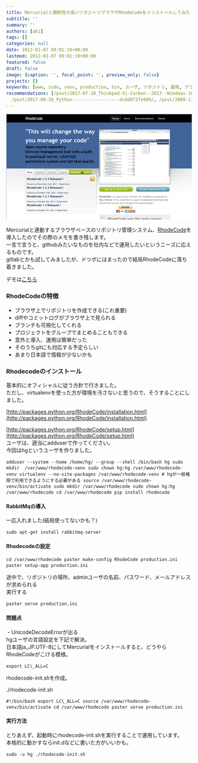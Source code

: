 ```yaml
---
title: Mercurialと親和性の高いリポジトリブラウザRhodeCodeをインストールしてみた
subtitle: ''
summary: ''
authors: [aki]
tags: []
categories: null
date: 2012-01-07 09:01:19+00:00
lastmod: 2012-01-07 09:01:19+00:00
featured: false
draft: false
image: {caption: '', focal_point: '', preview_only: false}
projects: []
keywords: [www, sudo, venv, production, bin, ユーザ, リポジトリ, 運用, ブラウザ, cd]
recommendations: [/post/2017-07-10_Thinkpad-X1-Carbon--2017--Windows-10-Ubuntu-17-04-----------9f73d89073c3/,
  /post/2017-08-26_Python------------------dc8d8f2fe989/, /post/2009-11-11-nas-navigator2wowindows7-64bit-dedong-kasufang-fa/]
---
```

[![](rhodecode.png)](http://rhodecode.org/)

Mercurialと連動するブラウザベースのリポジトリ管理システム、[RhodeCode](http://rhodecode.org/)を導入したのでその際のメモを書き残します。  
一言で言うと、githubみたいなものを社内などで運用したいというニーズに応えるものです。  
gitlabとかも試してみましたが、ドツボにはまったので結局RhodeCodeに落ち着きました。

デモは[こちら](http://demo.rhodecode.org/)

### RhodeCodeの特徴

- ブラウザ上でリポジトリを作成できる(これ重要)
- diffやコミットログがブラウザ上で見られる
- ブランチも可視化してくれる
- プロジェクトをグループでまとめることもできる
- 意外と導入、運用は簡単だった
- そのうちgitにも対応する予定らしい
- あまり日本語で情報が少ないかも

### 

### Rhodecodeのインストール
基本的にオフィシャルに従う方針で行きました。  
ただし、virtualenvを使った方が環境を汚さないと思うので、そうすることにしました。

[http://packages.python.org/RhodeCode/installation.html](http://packages.python.org/RhodeCode/installation.html)

[http://packages.python.org/RhodeCode/setup.html](http://packages.python.org/RhodeCode/setup.html)  
ユーザは、適当にadduserで作ってください。  
今回はhgというユーザを作りました。

    adduser --system --home /home/hg/ --group --shell /bin/bash hg sudo mkdir  /var/www/rhodecode-venv sudo chown hg:hg /var/www/rhodecode-venv virtualenv --no-site-packages /var/www/rhodecode-venv # hgが一般権限で利用できるようにする必要がある source /var/www/rhodecode-venv/bin/activate sudo mkdir /var/www/rhodecode sudo chown hg:hg /var/www/rhodecode cd /var/www/rhodecode pip install rhodecode

#### RabbitMqの導入
一応入れました(結局使ってないかも？)

    sudo apt-get install rabbitmq-server

#### Rhodecodeの設定

    cd /var/www/rhodecode paster make-config RhodeCode production.ini paster setup-app production.ini

途中で、リポジトリの場所、adminユーザの名前、パスワード、メールアドレスが求められる  
実行する

    paster serve production.ini

#### 問題点
・UnicodeDecodeErrorが出る  
hgユーザの言語設定を下記で解決。  
日本語ja\_JP.UTF-8にしてMercurialをインストールすると、どうやらRhodeCodeがこける模様。

    export LC\_ALL=C

rhodecode-init.shを作成。

./rhodecode-init.sh

    #!/bin/bash export LC\_ALL=C source /var/www/rhodecode-venv/bin/activate cd /var/www/rhodecode paster serve production.ini

#### 実行方法
とりあえず、起動時にrhodecode-init.shを実行することで運用しています。  
本格的に動かすならinit.dなどに書いた方がいいかも。

    sudo -u hg ./rhodecode-init.sh


